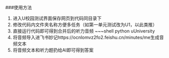 ###使用方法
1. 进入U校园测试界面保存网页到代码同目录下
2. 修改代码内文件夹名称方便多任务（如第一单元测试改为U1，以此类推）
3. 直接运行代码即可得到合并后的听力音频 ~~~shell python uUniversity
4. 将音频导入进飞书妙记https://ocnlomvz2fo2.feishu.cn/minutes/me生成音频文本
5. 将音频文本和听力题扔给AI即可得到答案

